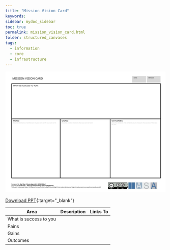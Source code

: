 ```yaml
---
title: "Mission Vision Card"
keywords: 
sidebar: mydoc_sidebar
toc: true
permalink: mission_vision_card.html
folder: structured_canvases
tags: 
  - information
  - core
  - infrastructure
---
```



![image001](media/mission_vision_card001.svg)

[Download PPT](media/ppt/mission_vision_card.ppt){:target="_blank"}

| Area | Description | Links To |
| --- | --- | --- |
| What is success to you |   |   |
| Pains |   |   |
| Gains |   |   |
| Outcomes |   |   |



